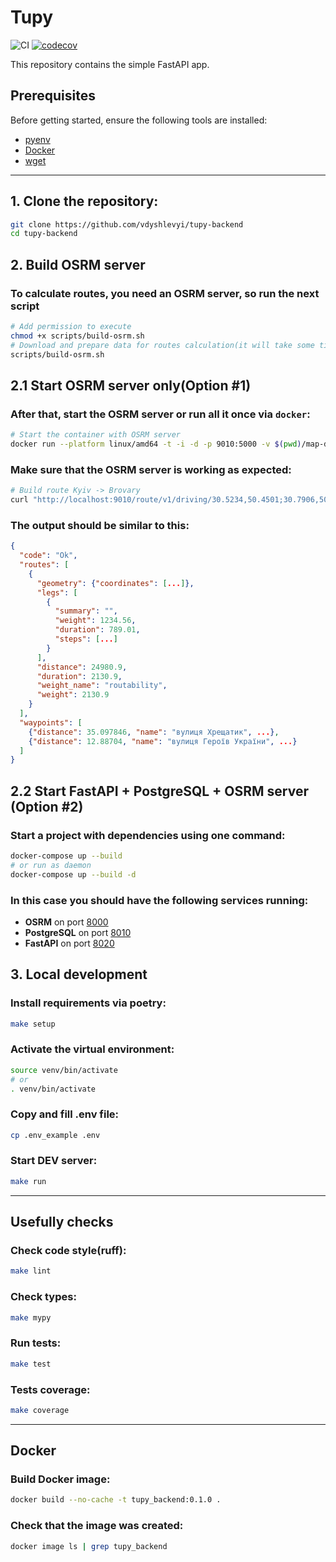 # Tupy

![CI](https://github.com/vdyshlevyi/tupy-backend/actions/workflows/ci.yml/badge.svg)
[![codecov](https://codecov.io/gh/vdyshlevyi/tupy-backend/branch/main/graph/badge.svg)](https://codecov.io/gh/vdyshlevyi/tupy-backend)



This repository contains the simple FastAPI app.

## Prerequisites

Before getting started, ensure the following tools are installed:

* [pyenv](https://github.com/pyenv/pyenv)
* [Docker](https://www.docker.com/)
* [wget](https://www.gnu.org/software/wget/)

---

## 1. Clone the repository:
```bash
git clone https://github.com/vdyshlevyi/tupy-backend
cd tupy-backend
```

## 2. Build OSRM server
### To calculate routes, you need an OSRM server, so run the next script
```bash
# Add permission to execute
chmod +x scripts/build-osrm.sh
# Download and prepare data for routes calculation(it will take some time)
scripts/build-osrm.sh
```

## 2.1 Start OSRM server only(Option #1)
### After that, start the OSRM server or run all it once via ```docker```:
```bash
# Start the container with OSRM server
docker run --platform linux/amd64 -t -i -d -p 9010:5000 -v $(pwd)/map-data:/data osrm/osrm-backend osrm-routed --algorithm ch /data/ukraine-latest.osrm
```
### Make sure that the OSRM server is working as expected:
```bash
# Build route Kyiv -> Brovary
curl "http://localhost:9010/route/v1/driving/30.5234,50.4501;30.7906,50.5111?overview=full&geometries=geojson"
````
### The output should be similar to this:
```json
{
  "code": "Ok",
  "routes": [
    {
      "geometry": {"coordinates": [...]},
      "legs": [
        {
          "summary": "",
          "weight": 1234.56,
          "duration": 789.01,
          "steps": [...]
        }
      ],
      "distance": 24980.9,
      "duration": 2130.9,
      "weight_name": "routability",
      "weight": 2130.9
    }
  ],
  "waypoints": [
    {"distance": 35.097846, "name": "вулиця Хрещатик", ...}, 
    {"distance": 12.88704, "name": "вулиця Героїв України", ...}
  ]
}
```

## 2.2 Start FastAPI + PostgreSQL + OSRM server (Option #2)
### Start a project with dependencies using one command:
```bash
docker-compose up --build
# or run as daemon
docker-compose up --build -d
```
### In this case you should have the following services running:
- **OSRM** on port [8000](http://localhost:8000/route/v1/driving/30.5234,50.4501;30.7906,50.5111?overview=false)
- **PostgreSQL** on port [8010](http://localhost:8010)
- **FastAPI** on port [8020](http://localhost:8020/docs)

## 3. Local development
### Install requirements via poetry:
```bash
make setup
```

### Activate the virtual environment:
```bash
source venv/bin/activate
# or
. venv/bin/activate
```

### Copy and fill .env file:
```bash
cp .env_example .env
```

### Start DEV server:
```bash
make run
```
---

## Usefully checks
### Check code style(ruff):
```bash
make lint
```

### Check types:
```bash
make mypy
```

### Run tests:
```bash
make test
```

### Tests coverage:
```bash
make coverage
```

---
## Docker
### Build Docker image:
```bash
docker build --no-cache -t tupy_backend:0.1.0 .
```

### Check that the image was created:
```bash
docker image ls | grep tupy_backend
```
